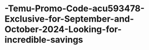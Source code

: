 # -Temu-Promo-Code-acu593478-Exclusive-for-September-and-October-2024-Looking-for-incredible-savings
